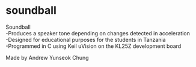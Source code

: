 # soundball

Soundball  
-Produces a speaker tone depending on changes detected in acceleration  
-Designed for educational purposes for the students in Tanzania  
-Programmed in C using Keil uVision on the KL25Z development board

Made by Andrew Yunseok Chung
